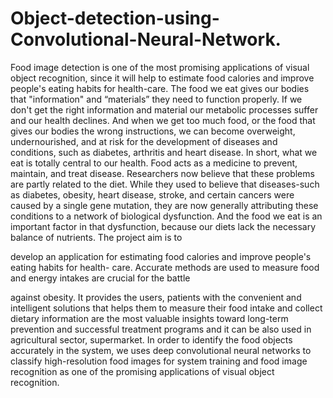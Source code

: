 # Object-detection-using-Convolutional-Neural-Network.
Food image detection is one of the most promising applications of visual object
recognition, since it will help to estimate food calories and improve people's eating habits for
health-care. The food we eat gives our bodies that "information" and “materials” they need to
function properly. If we don't get the right information and material our metabolic processes
suffer and our health declines. And when we get too much food, or the food that gives our bodies
the wrong instructions, we can become overweight, undernourished, and at risk for the
development of diseases and conditions, such as diabetes, arthritis and heart disease. In short,
what we eat is totally central to our health. Food acts as a medicine to prevent, maintain, and
treat disease. Researchers now believe that these problems are partly related to the diet. While
they used to believe that diseases-such as diabetes, obesity, heart disease, stroke, and certain
cancers were caused by a single gene mutation, they are now generally attributing these
conditions to a network of biological dysfunction. And the food we eat is an important factor in
that dysfunction, because our diets lack the necessary balance of nutrients. The project aim is to

develop an application for estimating food calories and improve people's eating habits for health-
care. Accurate methods are used to measure food and energy intakes are crucial for the battle

against obesity. It provides the users, patients with the convenient and intelligent solutions that
helps them to measure their food intake and collect dietary information are the most valuable
insights toward long-term prevention and successful treatment programs and it can be also used
in agricultural sector, supermarket. In order to identify the food objects accurately in the system,
we uses deep convolutional neural networks to classify high-resolution food images for system
training and food image recognition as one of the promising applications of visual object
recognition.
